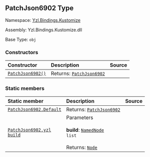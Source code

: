 ## PatchJson6902 Type

Namespace: [Yzl.Bindings.Kustomize](https://queil.github.io/yzl/reference/yzl-bindings-kustomize)

Assembly: Yzl.Bindings.Kustomize.dll

Base Type: <code>obj</code>



### Constructors

Constructor | Description | Source
:--- | :--- | :---:
[<code><span>PatchJson6902<span>()</span></span></code>](#(+.ctor+)) | Returns: <code><a href="https://queil.github.io/yzl/reference/yzl-bindings-kustomize-patchjson6902">PatchJson6902</a></code><br /> | &#32;


### Static members

Static member | Description | Source
:--- | :--- | :---:
[<code><span>PatchJson6902.Default</span></code>](#Default) | Returns: <code><a href="https://queil.github.io/yzl/reference/yzl-bindings-kustomize-patchjson6902">PatchJson6902</a></code><br /> | &#32;
[<code><span>PatchJson6902.yzl&#32;<span>build</span></span></code>](#yzl) | Parameters<br /><br />**build**: <code><span><a href="https://queil.github.io/yzl/reference/yzl-core-yzl-namednode">NamedNode</a>&#32;list</span></code><br /><br />Returns: <code><a href="https://queil.github.io/yzl/reference/yzl-core-yzl-node">Node</a></code><br /> | &#32;



